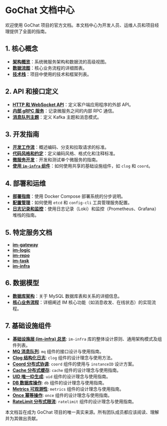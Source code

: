 # GoChat 文档中心

欢迎使用 GoChat 项目的官方文档。本文档中心为开发人员、运维人员和项目经理提供了全面的指南。

## 1. 核心概念

-   **[架构概览](./01_architecture/01_overview.md)**：系统微服务架构和数据流的高级视图。
-   **[数据流图](./01_architecture/02_dataflow.md)**：核心业务流程的详细图表。
-   **[技术栈](./01_architecture/03_tech_stack.md)**：项目中使用的技术和框架列表。

## 2. API 和接口定义

-   **[HTTP 和 WebSocket API](./02_apis/01_http_ws_api.md)**：定义客户端应用程序的外部 API。
-   **[内部 gRPC 服务](./02_apis/02_grpc_services.md)**：记录微服务之间的内部 RPC 通信。
-   **[消息队列主题](./02_apis/03_mq_topics.md)**：定义 Kafka 主题和消息模式。

## 3. 开发指南

-   **[开发工作流](./03_development/01_workflow.md)**：概述编码、分支和拉取请求的标准。
-   **[代码风格和约定](./03_development/02_style_guide.md)**：定义编码风格、格式化和注释标准。
-   **[微服务开发](./03_development/03_service_guide.md)**：开发和测试单个微服务的指南。
-   **[使用 `im-infra` 组件](./03_development/04_infra_components.md)**：如何使用共享的基础设施组件，如 `clog` 和 `coord`。

## 4. 部署和运维

-   **[部署指南](./04_deployment/01_deployment.md)**：使用 Docker Compose 部署系统的分步说明。
-   **[配置管理](./04_deployment/02_configuration.md)**：如何使用 `etcd` 和 `config-cli` 工具管理服务配置。
-   **[日志记录和监控](./04_deployment/03_logging_monitoring.md)**：使用日志记录（Loki）和监控（Prometheus、Grafana）堆栈的指南。

## 5. 特定服务文档

-   **[im-gateway](./05_services/im-gateway.md)**
-   **[im-logic](./05_services/im-logic.md)**
-   **[im-repo](./05_services/im-repo.md)**
-   **[im-task](./05_services/im-task.md)**
-   **[im-infra](./05_services/im-infra.md)**

## 6. 数据模型

-   **[数据库架构](./06_data_models/01_db_schema.md)**：关于 MySQL 数据库表和关系的详细信息。
-   **[核心业务流程](./06_data_models/02_core_im_flows.md)**：详细阐述 IM 核心功能（如消息收发、在线状态）的实现流程。

## 7. 基础设施组件

-   **[基础设施层 (im-infra) 总览](./08_infra/README.md)**: `im-infra` 库的整体设计原则、通用架构模式及组件列表。
-   **[MQ 消息队列](./08_infra/mq.md)**: `mq` 组件的接口设计与使用指南。
-   **[Clog 结构化日志](./08_infra/clog.md)**: `clog` 组件的设计理念与使用方法。
-   **[Coord 分布式协调](./08_infra/coord.md)**: `coord` 组件的使用与 `instanceID` 设计方案。
-   **[Cache 分布式缓存](./08_infra/cache.md)**: `cache` 组件的设计理念与使用指南。
-   **[UID 唯一ID生成](./08_infra/uid.md)**: `uid` 组件的设计理念与使用指南。
-   **[DB 数据库操作](./08_infra/db.md)**: `db` 组件的设计理念与使用指南。
-   **[Metrics 可观测性](./08_infra/metrics.md)**: `metrics` 组件的设计理念与使用指南。
-   **[Once 幂等操作](./08_infra/once.md)**: `once` 组件的设计理念与使用指南。
-   **[RateLimit 分布式限流](./08_infra/ratelimit.md)**: `ratelimit` 组件的设计理念与使用指南。

本文档旨在成为 GoChat 项目的唯一真实来源。所有团队成员都应该阅读、理解并为其做出贡献。